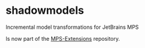 # shadowmodels
Incremental model transformations for JetBrains MPS

Is now part of the [MPS-Extensions](https://github.com/JetBrains/MPS-extensions) repository.
